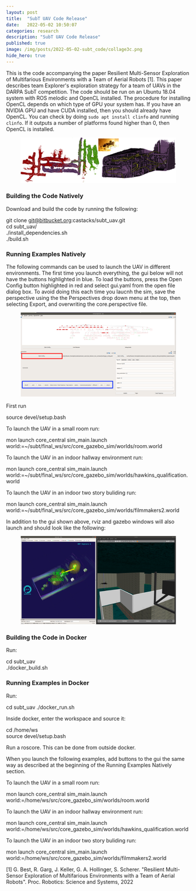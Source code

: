 ```yaml
---
layout: post
title:  "SubT UAV Code Release"
date:   2022-05-02 10:50:07
categories: research
description: "SubT UAV Code Release"
published: true
image: /img/posts/2022-05-02-subt_code/collage3c.png
hide_hero: true
---
```


This is the code accompanying the paper Resilient Multi-Sensor Exploration of Multifarious Environments with a Team of Aerial Robots [1]. This paper describes team Explorer's exploration strategy for a team of UAVs in the DARPA SubT competition. The code should be run on an Ubuntu 18.04 system with ROS melodic and OpenCL installed. The procedure for installing OpenCL depends on which type of GPU your system has. If you have an NVIDIA GPU and have CUDA installed, then you should already have OpenCL. You can check by doing `sudo apt install clinfo` and running `clinfo`. If it outputs a number of platforms found higher than 0, then OpenCL is installed.

<figure>
 <img src="/img/posts/2022-05-02-subt_code/picture.png" alt="uav" />
</figure>


### Building the Code Natively

Download and build the code by running the following:

>
git clone git@bitbucket.org:castacks/subt_uav.git \
cd subt_uav/ \
./install_dependencies.sh \
./build.sh 
>

### Running Examples Natively

The following commands can be used to launch the UAV in different environments. The first time you launch everything, the gui below will not have the buttons highlighted in blue. To load the buttons, press the Open Config button highlighted in red and select gui.yaml from the open file dialog box. To avoid doing this each time you laucnh the sim, save the perspective using the the Perspectives drop down menu at the top, then selecting Export, and overwriting the core.perspective file.

<figure>
 <img src="/img/posts/2022-05-02-subt_code/gui.png" alt="GUI" />
</figure>

First run
>
source devel/setup.bash
>

To launch the UAV in a small room run:

>
mon launch core_central sim_main.launch world:=~/subt/final_ws/src/core_gazebo_sim/worlds/room.world
>

To launch the UAV in an indoor hallway environment run:

>
mon launch core_central sim_main.launch world:=~/subt/final_ws/src/core_gazebo_sim/worlds/hawkins_qualification.world
>

To launch the UAV in an indoor two story buliding run:

>
mon launch core_central sim_main.launch world:=~/subt/final_ws/src/core_gazebo_sim/worlds/filmmakers2.world
>

In addition to the gui shown above, rviz and gazebo windows will also launch and should look like the following:

<figure>
 <img src="/img/posts/2022-05-02-subt_code/sim.png" alt="rviz_gazebo" />
</figure>


### Building the Code in Docker

Run:
>
cd subt_uav \
./docker_build.sh
>

### Running Examples in Docker

Run:
>
cd subt_uav
./docker_run.sh
>

Inside docker, enter the workspace and source it:
>
cd /home/ws \
source devel/setup.bash
>

Run a roscore. This can be done from outside docker.

When you launch the following examples, add buttons to the gui the same way as described at the beginning of the Running Examples Natively section.

To launch the UAV in a small room run:

>
mon launch core_central sim_main.launch world:=/home/ws/src/core_gazebo_sim/worlds/room.world
>

To launch the UAV in an indoor hallway environment run:

>
mon launch core_central sim_main.launch world:=/home/ws/src/core_gazebo_sim/worlds/hawkins_qualification.world
>

To launch the UAV in an indoor two story buliding run:

>
mon launch core_central sim_main.launch world:=/home/ws/src/core_gazebo_sim/worlds/filmmakers2.world
>



[1] G. Best, R. Garg, J. Keller, G. A. Hollinger, S. Scherer. "Resilient Multi-Sensor Exploration of Multifarious Environments with a Team of Aerial Robots". Proc. Robotics: Science and Systems, 2022
